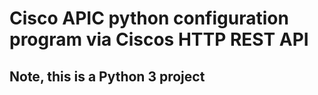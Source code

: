 # Cisco APIC python configuration program via Ciscos HTTP REST API
## Note, this is a Python 3 project
